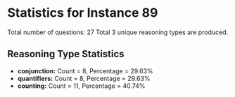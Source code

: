 # Statistics for Instance 89
Total number of questions: 27
Total 3 unique reasoning types are produced.
## Reasoning Type Statistics
- **conjunction:** Count = 8, Percentage = 29.63%
- **quantifiers:** Count = 8, Percentage = 29.63%
- **counting:** Count = 11, Percentage = 40.74%
